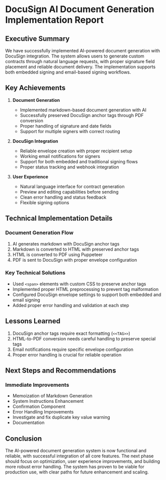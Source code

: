 # DocuSign AI Document Generation Implementation Report

## Executive Summary
We have successfully implemented AI-powered document generation with DocuSign integration. The system allows users to generate custom contracts through natural language requests, with proper signature field placement and reliable document delivery. The implementation supports both embedded signing and email-based signing workflows.

## Key Achievements

1. **Document Generation**
   - Implemented markdown-based document generation with AI
   - Successfully preserved DocuSign anchor tags through PDF conversion
   - Proper handling of signature and date fields
   - Support for multiple signers with correct routing

2. **DocuSign Integration**
   - Reliable envelope creation with proper recipient setup
   - Working email notifications for signers
   - Support for both embedded and traditional signing flows
   - Proper status tracking and webhook integration

3. **User Experience**
   - Natural language interface for contract generation
   - Preview and editing capabilities before sending
   - Clean error handling and status feedback
   - Flexible signing options

## Technical Implementation Details

### Document Generation Flow
1. AI generates markdown with DocuSign anchor tags
2. Markdown is converted to HTML with preserved anchor tags
3. HTML is converted to PDF using Puppeteer
4. PDF is sent to DocuSign with proper envelope configuration

### Key Technical Solutions
- Used `<span>` elements with custom CSS to preserve anchor tags
- Implemented proper HTML preprocessing to prevent tag malformation
- Configured DocuSign envelope settings to support both embedded and email signing
- Added proper error handling and validation at each step

## Lessons Learned
1. DocuSign anchor tags require exact formatting (`<<TAG>>`)
2. HTML-to-PDF conversion needs careful handling to preserve special tags
3. Email notifications require specific envelope configuration
4. Proper error handling is crucial for reliable operation

## Next Steps and Recommendations

### Immediate Improvements
- Memoization of Markdown Generation
- System Instructions Enhancement
- Confirmation Component
- Error Handling Improvements
- Investigate and fix duplicate key value warning
- Documentation

## Conclusion
The AI-powered document generation system is now functional and reliable, with successful integration of all core features. The next phase should focus on optimization, user experience improvements, and building more robust error handling. The system has proven to be viable for production use, with clear paths for future enhancement and scaling. 